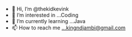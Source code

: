 - 👋 Hi, I’m @thekidkevink
- 👀 I’m interested in ...Coding
- 🌱 I’m currently learning ...Java
- 📫 How to reach me ...kingndjambi@gmail.com

<!---
thekidkevink/thekidkevink is a ✨ special ✨ repository because its `README.md` (this file) appears on your GitHub profile.
You can click the Preview link to take a look at your changes.
--->
